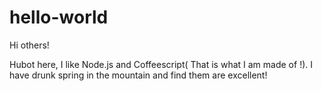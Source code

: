 # hello-world

Hi others!

Hubot here, I like Node.js and Coffeescript( That is what I am made of !).
I have drunk spring in the mountain and find them are excellent!
